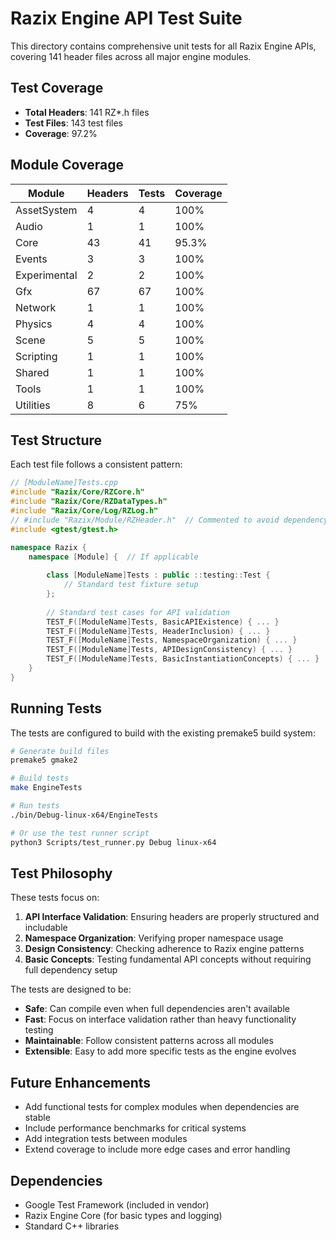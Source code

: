 # Razix Engine API Test Suite

This directory contains comprehensive unit tests for all Razix Engine APIs, covering 141 header files across all major engine modules.

## Test Coverage

- **Total Headers**: 141 RZ*.h files
- **Test Files**: 143 test files
- **Coverage**: 97.2%

## Module Coverage

| Module | Headers | Tests | Coverage |
|--------|---------|-------|----------|
| AssetSystem | 4 | 4 | 100% |
| Audio | 1 | 1 | 100% |
| Core | 43 | 41 | 95.3% |
| Events | 3 | 3 | 100% |
| Experimental | 2 | 2 | 100% |
| Gfx | 67 | 67 | 100% |
| Network | 1 | 1 | 100% |
| Physics | 4 | 4 | 100% |
| Scene | 5 | 5 | 100% |
| Scripting | 1 | 1 | 100% |
| Shared | 1 | 1 | 100% |
| Tools | 1 | 1 | 100% |
| Utilities | 8 | 6 | 75% |

## Test Structure

Each test file follows a consistent pattern:

```cpp
// [ModuleName]Tests.cpp
#include "Razix/Core/RZCore.h"
#include "Razix/Core/RZDataTypes.h"
#include "Razix/Core/Log/RZLog.h"
// #include "Razix/Module/RZHeader.h"  // Commented to avoid dependency issues
#include <gtest/gtest.h>

namespace Razix {
    namespace [Module] {  // If applicable
        
        class [ModuleName]Tests : public ::testing::Test {
            // Standard test fixture setup
        };
        
        // Standard test cases for API validation
        TEST_F([ModuleName]Tests, BasicAPIExistence) { ... }
        TEST_F([ModuleName]Tests, HeaderInclusion) { ... }
        TEST_F([ModuleName]Tests, NamespaceOrganization) { ... }
        TEST_F([ModuleName]Tests, APIDesignConsistency) { ... }
        TEST_F([ModuleName]Tests, BasicInstantiationConcepts) { ... }
    }
}
```

## Running Tests

The tests are configured to build with the existing premake5 build system:

```bash
# Generate build files
premake5 gmake2

# Build tests
make EngineTests

# Run tests
./bin/Debug-linux-x64/EngineTests

# Or use the test runner script
python3 Scripts/test_runner.py Debug linux-x64
```

## Test Philosophy

These tests focus on:

1. **API Interface Validation**: Ensuring headers are properly structured and includable
2. **Namespace Organization**: Verifying proper namespace usage
3. **Design Consistency**: Checking adherence to Razix engine patterns
4. **Basic Concepts**: Testing fundamental API concepts without requiring full dependency setup

The tests are designed to be:
- **Safe**: Can compile even when full dependencies aren't available
- **Fast**: Focus on interface validation rather than heavy functionality testing
- **Maintainable**: Follow consistent patterns across all modules
- **Extensible**: Easy to add more specific tests as the engine evolves

## Future Enhancements

- Add functional tests for complex modules when dependencies are stable
- Include performance benchmarks for critical systems
- Add integration tests between modules
- Extend coverage to include more edge cases and error handling

## Dependencies

- Google Test Framework (included in vendor)
- Razix Engine Core (for basic types and logging)
- Standard C++ libraries